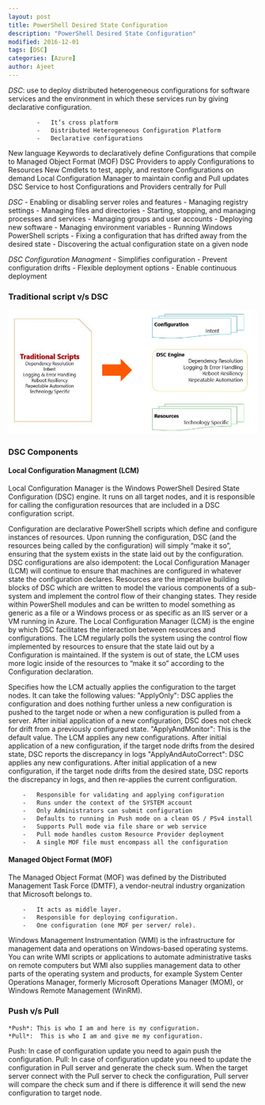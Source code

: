 ```yaml
---
layout: post
title: PowerShell Desired State Configuration
description: "PowerShell Desired State Configuration"
modified: 2016-12-01
tags: [DSC]
categories: [Azure]
author: Ajeet
---
```

*DSC*: use to deploy distributed heterogeneous configurations for software services and the environment in which these services run by giving declarative configuration. 

            -   It’s cross platform
            -   Distributed Heterogeneous Configuration Platform
            -   Declarative configurations 

New language Keywords to declaratively define Configurations that compile to Managed Object Format (MOF) DSC Providers to apply Configurations to Resources
New Cmdlets to test, apply, and restore Configurations on demand Local Configuration Manager to maintain config and Pull updates DSC Service to host Configurations and Providers centrally for Pull

*DSC* 
            -   Enabling or disabling server roles and features
            -   Managing registry settings
            -   Managing files and directories
            -   Starting, stopping, and managing processes and services
            -   Managing groups and user accounts
            -   Deploying new software
            -   Managing environment variables
            -   Running Windows PowerShell scripts
            -   Fixing a configuration that has drifted away from the desired state
            -   Discovering the actual configuration state on a given node

*DSC Configuration Managment*
            -   Simplifies configuration
            -   Prevent configuration drifts
            -   Flexible deployment options
            -   Enable continuous deployment

### Traditional script v/s DSC
![Traditional script v/s DSC](/images/posts/trdscriptvsdsc.jpg)

### DSC Components
 ####

 #### Local Configuration Managment (LCM)

 Local Configuration Manager is the Windows PowerShell Desired State Configuration (DSC) engine. It runs on all target nodes, and it is responsible for calling the configuration resources that are included in a DSC configuration script.

 Configuration are declarative PowerShell scripts which define and configure instances of resources. Upon running the configuration, DSC (and the resources being called by the configuration) will simply “make it so”, ensuring that the system exists in the state laid out by the configuration. DSC configurations are also idempotent: the Local Configuration Manager (LCM) will continue to ensure that machines are configured in whatever state the configuration declares.
Resources are the imperative building blocks of DSC which are written to model the various components of a sub-system and implement the control flow of their changing states. They reside within PowerShell modules and can be written to model something as generic as a file or a Windows process or as specific as an IIS server or a VM running in Azure.
The Local Configuration Manager (LCM) is the engine by which DSC facilitates the interaction between resources and configurations. The LCM regularly polls the system using the control flow implemented by resources to ensure that the state laid out by a Configuration is maintained. If the system is out of state, the LCM uses more logic inside of the resources to “make it so” according to the Configuration declaration.

Specifies how the LCM actually applies the configuration to the target nodes. It can take the following values: "ApplyOnly": DSC applies the configuration and does nothing further unless a new configuration is pushed to the target node or when a new configuration is pulled from a server. After initial application of a new configuration, DSC does not check for drift from a previously configured state. "ApplyAndMonitor": This is the default value. The LCM applies any new configurations. After initial application of a new configuration, if the target node drifts from the desired state, DSC reports the discrepancy in logs "ApplyAndAutoCorrect": DSC applies any new configurations. After initial application of a new configuration, if the target node drifts from the desired state, DSC reports the discrepancy in logs, and then re-applies the current configuration.

        -   Responsible for validating and applying configuration
        -   Runs under the context of the SYSTEM account
        -   Only Administrators can submit configuration
        -   Defaults to running in Push mode on a clean OS / PSv4 install
        -   Supports Pull mode via file share or web service
        -   Pull mode handles custom Resource Provider deployment
        -   A single MOF file must encompass all the configuration


 #### Managed Object Format (MOF)
The Managed Object Format (MOF) was defined by the Distributed Management Task Force (DMTF), a vendor-neutral industry organization that Microsoft belongs to. 

        -   It acts as middle layer.
        -   Responsible for deploying configuration.
        -   One configuration (one MOF per server/ role).

 Windows Management Instrumentation (WMI) is the infrastructure for management data and operations on Windows-based operating systems. You can write WMI scripts or applications to automate administrative tasks on remote computers but WMI also supplies management data to other parts of the operating system and products, for example System Center Operations Manager, formerly Microsoft Operations Manager (MOM), or Windows Remote Management (WinRM).

### Push v/s Pull
    *Push*: This is who I am and here is my configuration. 
    *Pull*:  This is who I am and give me my configuration.

Push: In case of configuration update you need to again push the configuration.
Pull: In case of configuration update you need to update the configuration in Pull server and generate the check sum. When the target server connect with the Pull server to check the configuration, Pull server will compare the check sum and if there is difference it will send the new configuration to target node.
